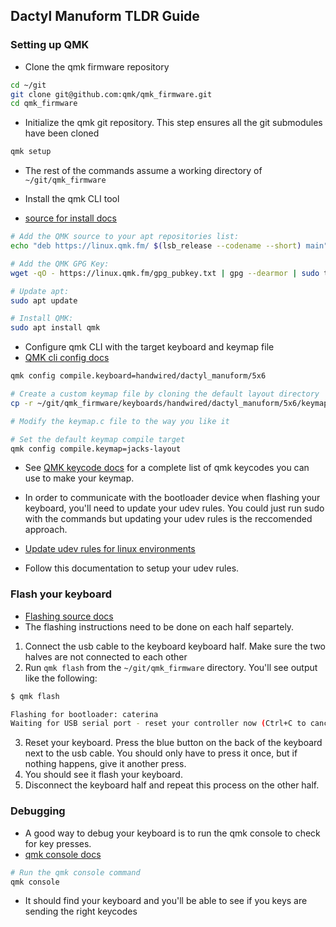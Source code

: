 ## Dactyl Manuform TLDR Guide

### Setting up QMK

-   Clone the qmk firmware repository

```bash
cd ~/git
git clone git@github.com:qmk/qmk_firmware.git
cd qmk_firmware
```

-   Initialize the qmk git repository. This step ensures all the git submodules have been cloned

```bash
qmk setup
```

-   The rest of the commands assume a working directory of `~/git/qmk_firmware`

-   Install the qmk CLI tool
-   [source for install docs](https://github.com/qmk/qmk_fpm)

```bash
# Add the QMK source to your apt repositories list:
echo "deb https://linux.qmk.fm/ $(lsb_release --codename --short) main" | sudo tee /etc/apt/sources.list.d/qmk.list

# Add the QMK GPG Key:
wget -qO - https://linux.qmk.fm/gpg_pubkey.txt | gpg --dearmor | sudo tee /etc/apt/trusted.gpg.d/qmk-gpg-pubkey.gpg > /dev/null

# Update apt:
sudo apt update

# Install QMK:
sudo apt install qmk
```

-   Configure qmk CLI with the target keyboard and keymap file
-   [QMK cli config docs](https://github.com/qmk/qmk_firmware/blob/master/docs/cli_configuration.md#cli-documentation-qmk-config)

```bash
qmk config compile.keyboard=handwired/dactyl_manuform/5x6

# Create a custom keymap file by cloning the default layout directory
cp -r ~/git/qmk_firmware/keyboards/handwired/dactyl_manuform/5x6/keymaps/default ~/git/qmk_firmware/keyboards/handwired/dactyl_manuform/5x6/keymaps/jacks-config

# Modify the keymap.c file to the way you like it

# Set the default keymap compile target
qmk config compile.keymap=jacks-layout
```

-   See [QMK keycode docs](https://github.com/qmk/qmk_firmware/blob/master/docs/keycodes.md) for a complete list of qmk keycodes you can use to make your keymap.

-   In order to communicate with the bootloader device when flashing your keyboard, you'll need to update your udev rules. You could just run sudo with the commands but updating your udev rules is the reccomended approach.
-   [Update udev rules for linux environments](https://github.com/qmk/qmk_firmware/blob/master/docs/faq_build.md#linux-udev-rules-linux-udev-rules)
-   Follow this documentation to setup your udev rules.

### Flash your keyboard

-   [Flashing source docs](https://github.com/qmk/qmk_firmware/blob/master/docs/newbs_flashing.md#flash-your-keyboard-from-the-command-line)
-   The flashing instructions need to be done on each half separtely.

1. Connect the usb cable to the keyboard keyboard half. Make sure the two halves are not connected to each other
2. Run `qmk flash` from the `~/git/qmk_firmware` directory. You'll see output like the following:

```bash
$ qmk flash

Flashing for bootloader: caterina
Waiting for USB serial port - reset your controller now (Ctrl+C to cancel)..........
```

3. Reset your keyboard. Press the blue button on the back of the keyboard next to the usb cable. You should only have to press it once, but if nothing happens, give it another press.
4. You should see it flash your keyboard.
5. Disconnect the keyboard half and repeat this process on the other half.

### Debugging

-   A good way to debug your keyboard is to run the qmk console to check for key presses.
-   [qmk console docs](https://docs.qmk.fm/cli_commands#qmk-console)

```bash
# Run the qmk console command
qmk console
```

-   It should find your keyboard and you'll be able to see if you keys are sending the right keycodes
